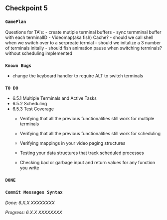 ## Checkpoint 5

### `GamePlan`

Questions for TA's:
    - create mutiple terminal buffers
    - sync termminal buffer with each terminalID
    - Videomap(aka fish) Cache?
    - should we call shell when we switch over to a serpreate termial
    - should we initalize a 3 number of terminals initally
    - should fish animation pause when switching terminals? without scheduling implemented

### `Known Bugs`
 - change the keyboard handler to require ALT to switch terminals

### `TO DO`
-   6.5.1 Multiple Terminals and Active Tasks
-   6.5.2 Scheduling
-   6.5.3 Test Coverage
    - Verifying that all the previous functionalities still work for multiple terminals

    - Verifying that all the previous functionalities still work for scheduling

    - Verifying mappings in your video paging structures

    - Testing your data structures that track scheduled processes

    - Checking bad or garbage input and return values for any function you write
    
### `DONE`


### `Commit Messages Syntax`

*Done: 6.X.X XXXXXXXX*

*Progress: 6.X.X XXXXXXXX*

